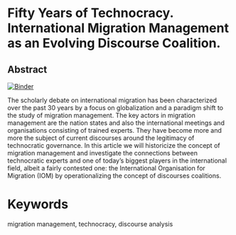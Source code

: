 # Fifty Years of Technocracy. International Migration Management as an Evolving Discourse Coalition.

## Abstract

[![Binder](https://mybinder.org/badge_logo.svg)](https://mybinder.org/v2/gh/jdh-observer/jdh002-VeaK58WBs82C/HEAD?filepath=article-notebook.ipynb)


The scholarly debate on international migration has been characterized over the past 30 years by a focus on globalization and a paradigm shift to the study of migration management. The key actors in migration management are the nation states and also the international meetings and organisations consisting of trained experts. They have become more and more the subject of current discourses around the legitimacy of technocratic governance. In this article we will historicize the concept of migration management and investigate the connections between technocratic experts and one of today’s biggest players in the international field, albeit a fairly contested one: the International Organisation for Migration (IOM) by operationalizing the concept of discourses coalitions.

# Keywords

migration management, technocracy, discourse analysis
